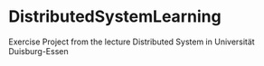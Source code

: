 # DistributedSystemLearning
Exercise Project from the lecture Distributed System in Universität Duisburg-Essen
